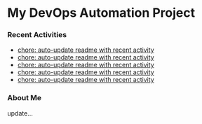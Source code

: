 # My DevOps Automation Project

### Recent Activities
<!-- activity:START -->
- [chore: auto-update readme with recent activity](https://github.com/kaigiii/mybowling-app/commit/8b2f22316acae895840bf0da9633aa168fc8ceab)
- [chore: auto-update readme with recent activity](https://github.com/kaigiii/mybowling-app/commit/682211d095bb974a847c394bcee6920315282ca3)
- [chore: auto-update readme with recent activity](https://github.com/kaigiii/mybowling-app/commit/b77ddac80fabaf648dfea33714078e75ccc7a62d)
- [chore: auto-update readme with recent activity](https://github.com/kaigiii/mybowling-app/commit/c9b392cea6af466ff2a7799859d9314c27e2f7b2)
- [chore: auto-update readme with recent activity](https://github.com/kaigiii/mybowling-app/commit/055bcbe9b2d72e1bae9023bab29832a52a0faf14)
<!-- activity:END -->

### About Me
<!-- MYLINKS:START -->
<!-- MYLINKS:END -->

update...
